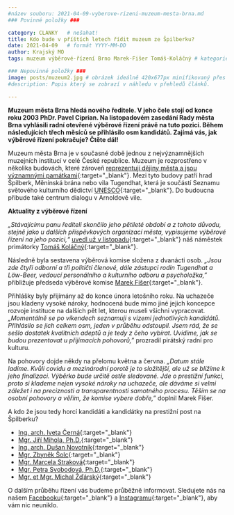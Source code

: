 ```yaml
---
#název souboru: 2021-04-09-vyberove-rizeni-muzeum-mesta-brna.md
### Povinné položky ###

category: CLANKY   # nešahat!
title: Kdo bude v příštích letech řídit muzeum ze Špilberku? 
date: 2021-04-09   # formát YYYY-MM-DD
author: Krajský MO
tags: muzeum výběrové-řízení Brno Marek-Fišer Tomáš-Koláčný # kategorie odděleny mezerami, např. volby zemědělství životní-prostředí piráti (viz https://jihomoravsky.pirati.cz/tags/)

### Nepovinné položky ###
image: posts/muzeum2.jpg # obrázek ideálně 420x677px minifikovaný přes https://tinypng.com/
#description: Popis který se zobrazí v náhledu v přehledů článků.

---
```


**Muzeum města Brna hledá nového ředitele. V jeho čele stojí od konce roku 2003 PhDr. Pavel Ciprian. Na listopadovém zasedání Rady města Brna vyhlásili radní otevřené výběrové řízení právě na tuto pozici. Během následujících třech měsíců se přihlásilo osm kandidátů. Zajímá vás, jak výběrové řízení pokračuje? Čtěte dál!**

Muzeum města Brna je v současné době jednou z nejvýznamnějších muzejních institucí v celé České republice. Muzeum je rozprostřeno v několika budovách, které zároveň [reprezentují dějiny města a jsou významnými památkami](https://www.gotobrno.cz/misto/muzeum-mesta-brna/){:target="_blank"}. Mezi tyto budovy patří hrad Špilberk, Měnínská brána nebo vila Tugendhat, která je součástí Seznamu světového kulturního dědictví [UNESCO](https://www.tugendhat.eu/cz/unesco.html){:target="_blank"}. Do budoucna přibude také centrum dialogu v Arnoldově vile. 

**Aktuality z výběrové řízení** 

*„Stávajícímu panu řediteli skončilo jeho pětileté období a z tohoto důvodu, stejně jako u dalších příspěvkových organizací města, vypisujeme výběrové řízení na jeho pozici,“* [uvedl už v listopadu](https://www.brno.cz/brno-aktualne/tiskovy-servis/tiskove-zpravy/a/rada-mesta-brna-vyhlasila-vyberove-rizeni-na-reditele-muzea-mesta-brna/){:target="_blank"} náš náměstek primátorky [Tomáš Koláčný](https://jihomoravsky.pirati.cz/lide/tomas-kolacny/){:target="_blank"}. 

Následně byla sestavena výběrová komise složena z dvanácti osob. *„Jsou zde čtyři odborní a tři političtí členové, dále zástupci rodin Tugendhat a Löw-Beer, vedoucí personálního a kulturního odboru a psycholožka,”* přibližuje předseda výběrové komise [Marek Fišer](https://jihomoravsky.pirati.cz/lide/marek-fiser/){:target="_blank"}. 

Přihlášky byly přijímány až do konce února letošního roku. Na uchazeče jsou kladeny vysoké nároky, hodnocená bude mimo jiné jejich koncepce rozvoje instituce na dalších pět let, kterou museli všichni vypracovat. *„Momentálně se po víkendech seznamuji s vizemi jednotlivých kandidátů. Přihlásilo se jich celkem osm, jeden v průběhu odstoupil. Jsem rád, že se sešlo dostatek kvalitních adeptů a je tedy z čeho vybírat. Uvidíme, jak se budou prezentovat u přijímacích pohovorů,”* prozradil pirátský radní pro kulturu.

Na pohovory dojde někdy na přelomu května a června. *„Datum stále ladíme. Kvůli covidu a mezinárodní porotě je to složitější, ale už se blížíme k jeho finalizaci. Výběrko bude určitě ostře sledované. Jde o prestižní funkci, proto si klademe nejen vysoké nároky na uchazeče, ale dáváme si velmi záležet i na preciznosti a transparentnosti samotného procesu. Těším se na osobní pohovory a věřím, že komise vybere dobře,”* doplnil Marek Fišer.

A kdo že jsou tedy horcí kandidáti a kandidátky na prestižní post na Špilberku?

- [Ing. arch. Iveta Černá](https://www.brno.cz/fileadmin/user_upload/sprava_mesta/magistrat_mesta_brna/PO/volna_mista_ostatni/Reditele_-_zivotopisy_a_koncepce/Muzeum_mesta_Brna_03/Cerna_zivotopis_An.pdf){:target="_blank"} 
- [Mgr. Jiří Mihola, Ph.D.](https://www.brno.cz/fileadmin/user_upload/sprava_mesta/magistrat_mesta_brna/PO/volna_mista_ostatni/Reditele_-_zivotopisy_a_koncepce/Muzeum_mesta_Brna_03/Mihola_zivotopis_An.pdf){:target="_blank"} 
- [Ing. arch. Dušan Novotník](https://www.brno.cz/fileadmin/user_upload/sprava_mesta/magistrat_mesta_brna/PO/volna_mista_ostatni/Reditele_-_zivotopisy_a_koncepce/Muzeum_mesta_Brna_03/Novotnik_zivotopis_An.pdf){:target="_blank"} 
- [Mgr. Zbyněk Šolc](https://www.brno.cz/fileadmin/user_upload/sprava_mesta/magistrat_mesta_brna/PO/volna_mista_ostatni/Reditele_-_zivotopisy_a_koncepce/Muzeum_mesta_Brna_03/Solc_zivotopis_An.pdf){:target="_blank"} 
- [Mgr. Marcela Straková](https://www.brno.cz/fileadmin/user_upload/sprava_mesta/magistrat_mesta_brna/PO/volna_mista_ostatni/Reditele_-_zivotopisy_a_koncepce/Muzeum_mesta_Brna_03/Strakova_zivotopis_An.pdf){:target="_blank"} 
- [Mgr. Petra Svobodová, Ph.D.](https://www.brno.cz/fileadmin/user_upload/sprava_mesta/magistrat_mesta_brna/PO/volna_mista_ostatni/Reditele_-_zivotopisy_a_koncepce/Muzeum_mesta_Brna_03/Svobodova_zivotopis_An.pdf){:target="_blank"} 
- [Mgr. et Mgr. Michal Žďárský](https://www.brno.cz/fileadmin/user_upload/sprava_mesta/magistrat_mesta_brna/PO/volna_mista_ostatni/Reditele_-_zivotopisy_a_koncepce/Muzeum_mesta_Brna_03/Zdarsky_zivotopis_An.pdf){:target="_blank"} 

O dalším průběhu řízení vás budeme průběžně informovat. Sledujete nás na našem [Facebooku](https://www.facebook.com/CPS.JMK){:target="_blank"} a [Instagramu](https://www.instagram.com/piratijmk/){:target="_blank"}, aby vám nic neuniklo.
